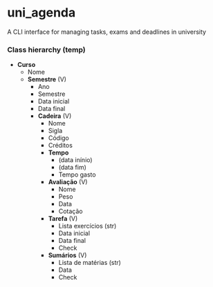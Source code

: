 # uni_agenda
A CLI interface for managing tasks, exams and deadlines in university

### Class hierarchy (temp)
- **Curso**
  - Nome
  - **Semestre** (V)
    - Ano
    - Semestre
    - Data inicial
    - Data final
    - **Cadeira** (V)
      - Nome
      - Sigla
      - Código
      - Créditos
      - **Tempo**
        - (data inínio)
        - (data fim)
        - Tempo gasto
      - **Avaliação** (V)
        - Nome
        - Peso
        - Data
        - Cotação
      - **Tarefa** (V)
        - Lista exercícios (str)
        - Data inicial
        - Data final
        - Check
      - **Sumários** (V)
        - Lista de matérias (str)
        - Data
        - Check